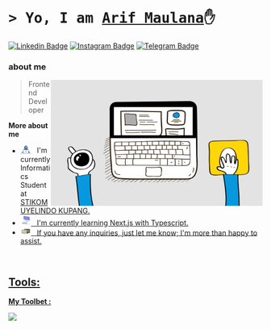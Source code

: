 # <samp>&gt; Yo, I am <a href="https://github.com/arifcva" target="_blank">Arif Maulana</a>✋</samp>

[![Linkedin Badge](https://img.shields.io/badge/-LinkedIn-0e76a8?style=flat-square&logo=Linkedin&logoColor=white)](https://www.linkedin.com/in/arif-maulana-422b372a6/)
[![Instagram Badge](https://img.shields.io/badge/-Instagram-e4405f?style=flat-square&logo=Instagram&logoColor=white)](https://www.instagram.com/nooee1__)
[![Telegram Badge](https://img.shields.io/badge/-Telegram-0088cc?style=flat-square&logo=Telegram&logoColor=white)](https://t.me/ariftallo)

### about me

<img align="right" alt="gif" width="420" height="250" src="assets/lightning.gif"/>

> Frontend Developer

**More about me**

- <img src="assets/developer.gif" width="21"/>&nbsp;&nbsp; I'm currently Informatics Student at <a href="https://siamiruyelindo.ac.id/">  STIKOM UYELINDO KUPANG.
- <img src="assets/laptop.gif" width="21"/>&nbsp;&nbsp; I'm currently learning Next.js with Typescript.
- <img src="assets/message.gif" width="21"/>&nbsp;&nbsp; If you have any inquiries, just let me know; I'm more than happy to assist.

<br>

## Tools:
**My Toolbet :**
<br>
<p align="left"> <a href="https://github.com/thinkright20"><img src="https://skillicons.dev/icons?i=next,react,typescript,tailwind,bootstrap,styledcomponents,vscode,figma,replit,github,mongodb,css,html,js,express,nodejs"> </a> </p>
